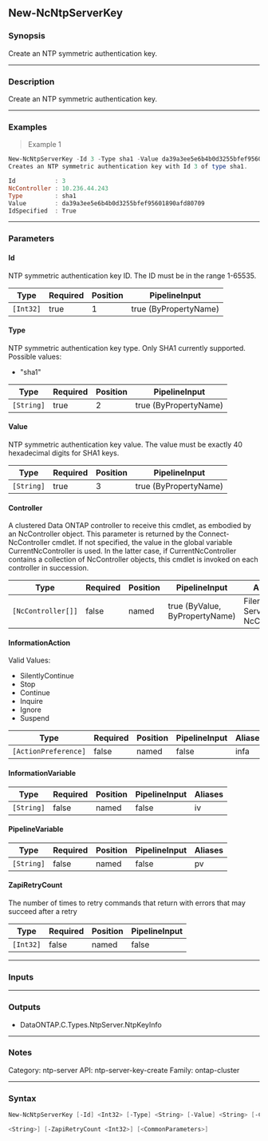 New-NcNtpServerKey
------------------

### Synopsis
Create an NTP symmetric authentication key.

---

### Description

Create an NTP symmetric authentication key.

---

### Examples
> Example 1

```PowerShell
New-NcNtpServerKey -Id 3 -Type sha1 -Value da39a3ee5e6b4b0d3255bfef95601890afd80709
Creates an NTP symmetric authentication key with Id 3 of type sha1.

Id           : 3
NcController : 10.236.44.243
Type         : sha1
Value        : da39a3ee5e6b4b0d3255bfef95601890afd80709
IdSpecified  : True

```

---

### Parameters
#### **Id**
NTP symmetric authentication key ID.  The ID must be in the range 1-65535.

|Type     |Required|Position|PipelineInput        |
|---------|--------|--------|---------------------|
|`[Int32]`|true    |1       |true (ByPropertyName)|

#### **Type**
NTP symmetric authentication key type.  Only SHA1 currently
supported.
Possible values: 
<ul>
  <li> "sha1" 
</ul>

|Type      |Required|Position|PipelineInput        |
|----------|--------|--------|---------------------|
|`[String]`|true    |2       |true (ByPropertyName)|

#### **Value**
NTP symmetric authentication key value.  The value must be exactly 40 hexadecimal digits for SHA1 keys.

|Type      |Required|Position|PipelineInput        |
|----------|--------|--------|---------------------|
|`[String]`|true    |3       |true (ByPropertyName)|

#### **Controller**
A clustered Data ONTAP controller to receive this cmdlet, as embodied by an NcController object.  This parameter is returned by the Connect-NcController cmdlet.  If not specified, the value in the global variable CurrentNcController is used.  In the latter case, if CurrentNcController contains a collection of NcController objects, this cmdlet is invoked on each controller in succession.

|Type              |Required|Position|PipelineInput                 |Aliases                          |
|------------------|--------|--------|------------------------------|---------------------------------|
|`[NcController[]]`|false   |named   |true (ByValue, ByPropertyName)|Filer<br/>Server<br/>NcController|

#### **InformationAction**

Valid Values:

* SilentlyContinue
* Stop
* Continue
* Inquire
* Ignore
* Suspend

|Type                |Required|Position|PipelineInput|Aliases|
|--------------------|--------|--------|-------------|-------|
|`[ActionPreference]`|false   |named   |false        |infa   |

#### **InformationVariable**

|Type      |Required|Position|PipelineInput|Aliases|
|----------|--------|--------|-------------|-------|
|`[String]`|false   |named   |false        |iv     |

#### **PipelineVariable**

|Type      |Required|Position|PipelineInput|Aliases|
|----------|--------|--------|-------------|-------|
|`[String]`|false   |named   |false        |pv     |

#### **ZapiRetryCount**
The number of times to retry commands that return with errors that may succeed after a retry

|Type     |Required|Position|PipelineInput|
|---------|--------|--------|-------------|
|`[Int32]`|false   |named   |false        |

---

### Inputs

---

### Outputs
* DataONTAP.C.Types.NtpServer.NtpKeyInfo

---

### Notes
Category: ntp-server
API: ntp-server-key-create
Family: ontap-cluster

---

### Syntax
```PowerShell
New-NcNtpServerKey [-Id] <Int32> [-Type] <String> [-Value] <String> [-Controller <NcController[]>] [-InformationAction <ActionPreference>] [-InformationVariable <String>] [-PipelineVariable 
```
```PowerShell
<String>] [-ZapiRetryCount <Int32>] [<CommonParameters>]
```
